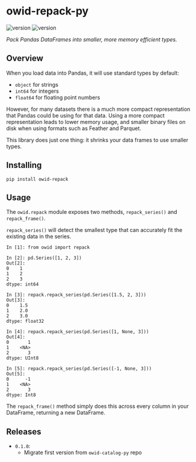 # owid-repack-py

![version](https://img.shields.io/badge/version-0.1.0-blue) ![version](https://img.shields.io/badge/python-3.7—3.11-blue.svg?&logo=python&logoColor=yellow)

_Pack Pandas DataFrames into smaller, more memory efficient types._

## Overview

When you load data into Pandas, it will use standard types by default:

- `object` for strings
- `int64` for integers
- `float64` for floating point numbers

However, for many datasets there is a much more compact representation that Pandas could be using for that data. Using a more compact representation leads to lower memory usage, and smaller binary files on disk when using formats such as Feather and Parquet.

This library does just one thing: it shrinks your data frames to use smaller types.

## Installing

`pip install owid-repack`

## Usage

The `owid.repack` module exposes two methods, `repack_series()` and `repack_frame()`.

`repack_series()` will detect the smallest type that can accurately fit the existing data in the series.

```ipython
In [1]: from owid import repack

In [2]: pd.Series([1, 2, 3])
Out[2]:
0    1
1    2
2    3
dtype: int64

In [3]: repack.repack_series(pd.Series([1.5, 2, 3]))
Out[3]:
0    1.5
1    2.0
2    3.0
dtype: float32

In [4]: repack.repack_series(pd.Series([1, None, 3]))
Out[4]:
0       1
1    <NA>
2       3
dtype: UInt8

In [5]: repack.repack_series(pd.Series([-1, None, 3]))
Out[5]:
0      -1
1    <NA>
2       3
dtype: Int8
```

The `repack_frame()` method simply does this across every column in your DataFrame, returning a new DataFrame.

## Releases

- `0.1.0`:
  - Migrate first version from `owid-catalog-py` repo
